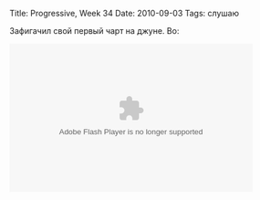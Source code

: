 Title: Progressive, Week 34
Date: 2010-09-03
Tags: слушаю

<div class="text"><p>Зафигачил свой первый чарт на джуне. Во:</p>
<p><object width="426" height="260"><param name="movie" value="http://www.juno.co.uk/flash/portable/"></param><param name="FlashVars" value="branding=download&amp;playlist_url=http%3A%2F%2Fwww.junodownload.com%2Fplaylists%2Fbuilder%2Fbecfac179ee422f217f6923697d0c1bb.xspf&amp;start_playing=0&amp;tracks_only=1"></param><embed src="http://www.juno.co.uk/flash/portable/" flashvars="branding=download&amp;playlist_url=http%3A%2F%2Fwww.junodownload.com%2Fplaylists%2Fbuilder%2Fbecfac179ee422f217f6923697d0c1bb.xspf&amp;start_playing=0&amp;tracks_only=1" width="426" height="260" type="application/x-shockwave-flash"></embed></object></p></div>
